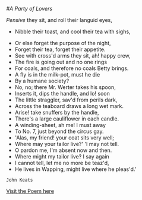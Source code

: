 *#A Party of Lovers*

_Pensive_ they sit, and roll their languid eyes,
- Nibble their toast, and cool their tea with sighs,
* Or else forget the purpose of the night,
* Forget their tea, forget their appetite.
* See with cross'd arms they sit, ah! happy crew,
* The fire is going out and no one rings
* For coals, and therefore no coals Betty brings.
* A fly is in the milk-pot, must he die
* By a humane society?
* No, no; there Mr. Werter takes his spoon,
* Inserts it, dips the handle, and lo! soon
* The little straggler, sav'd from perils dark,
* Across the teaboard draws a long wet mark.
* Arise! take snuffers by the handle,
* There's a large cauliflower in each candle.
* A winding-sheet, ah me! I must away
* To No. 7, just beyond the circus gay.
* 'Alas, my friend! your coat sits very well;
* Where may your tailor live?'    'I may not tell.
* O pardon me, I'm absent now and then.
* Where might my tailor live?    I say again
* I cannot tell, let me no more be teaz'd,
* He lives in Wapping, might live where he pleas'd.'

```
John Keats
```
[Visit the Poem here](http://www.public-domain-poetry.com/john-keats/party-of-lovers-6247)


